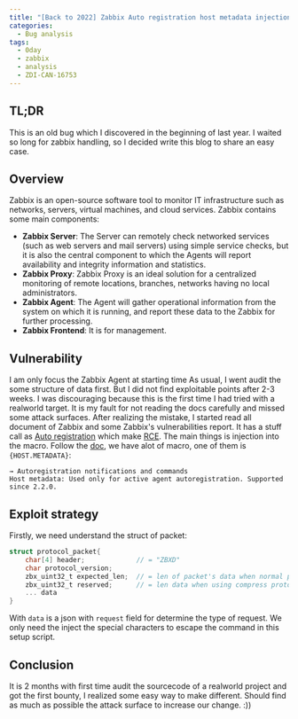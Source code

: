 ```yaml
---
title: "[Back to 2022] Zabbix Auto registration host metadata injection"
categories:
  - Bug analysis
tags:
  - 0day
  - zabbix
  - analysis
  - ZDI-CAN-16753
---
```


## TL;DR
This is an old bug which I discovered in the beginning of last year. I waited so long for zabbix handling, so I decided write this blog to share an easy case.

## Overview
Zabbix is an open-source software tool to monitor IT infrastructure such as networks, servers, virtual machines, and cloud services. Zabbix contains some main components:
- __Zabbix Server__: The Server can remotely check networked services (such as web servers and mail servers) using simple service checks, but it is also the central component to which the Agents will report availability and integrity information and statistics.
- __Zabbix Proxy__: Zabbix Proxy is an ideal solution for a centralized monitoring of remote locations, branches, networks having no local administrators.
- __Zabbix Agent__: The Agent will gather operational information from the system on which it is running, and report these data to the Zabbix for further processing.
- __Zabbix Frontend__: It is for management.

## Vulnerability
I am only focus the Zabbix Agent at starting time As usual, I went audit the some structure of data first. But I did not find exploitable points after 2-3 weeks. I was discouraging because this is the first time I had tried with a realworld target. It is my fault for not reading the docs carefully and missed some attack surfaces. After realizing the mistake, I started read all document of Zabbix and some Zabbix's vulnerabilities report. It has a stuff call as [Auto registration](https://www.zabbix.com/documentation/5.0/en/manual/discovery/auto_registration) which make [RCE](https://support.zabbix.com/browse/ZBX-12075?focusedCommentId=226988&page=com.atlassian.jira.plugin.system.issuetabpanels%3Acomment-tabpanel). The main things is injection into the macro. Follow the [doc](https://www.zabbix.com/documentation/5.0/en/manual/appendix/macros/supported_by_location), we have alot of macro, one of them is `{HOST.METADATA}`:
```
→ Autoregistration notifications and commands 
Host metadata: Used only for active agent autoregistration. Supported since 2.2.0.
```

## Exploit strategy
Firstly, we need understand the struct of packet:
```c
struct protocol_packet{
    char[4] header;             // = "ZBXD"
    char protocol_version;
    zbx_uint32_t expected_len;  // = len of packet's data when normal protocol_version
    zbx_uint32_t reserved;      // = len data when using compress protocol_version
    ... data
}
```
With `data` is a json with `request` field for determine the type of request. We only need the inject the special characters to escape the command in this setup script.

## Conclusion
It is 2 months with first time audit the sourcecode of a realworld project and got the first bounty, I realized some easy way to make different. Should find as much as possible the attack surface to increase our change. :))
